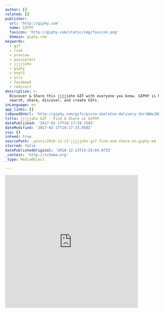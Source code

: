 ```yaml
---
author: []
related: []
publisher:
  url: 'http://giphy.com'
  name: GIPHY
  favicon: 'http://giphy.com/static/img/favicon.png'
  domain: giphy.com
keywords:
  - gif
  - link
  - preview
  - autoselect
  - jjjjjohn
  - giphy
  - html5
  - urls
  - facebook
  - redirect
description: >-
  Discover & Share this jjjjjohn GIF with everyone you know. GIPHY is how you
  search, share, discover, and create GIFs.
inLanguage: en
app_links: []
isBasedOnUrl: 'http://giphy.com/gifs/pizza-skeleton-delivery-3oriNWxJAEYUt59Ego'
title: jjjjjohn GIF - Find & Share on GIPHY
datePublished: '2017-02-17T19:17:59.758Z'
dateModified: '2017-02-17T19:17:33.050Z'
via: {}
inFeed: true
sourcePath: _posts/2016-12-13-jjjjjohn-gif-find-and-share-on-giphy.md
starred: false
datePublishedOriginal: '2016-12-13T15:29:04.073Z'
_context: 'http://schema.org'
_type: MediaObject

---
```

<iframe src="http://cdn.embedly.com/widgets/media.html?src=https%3A%2F%2Fgiphy.com%2Fembed%2F3oriNWxJAEYUt59Ego%2Ftwitter%2Fiframe&amp;src_secure=1&amp;url=http%3A%2F%2Fgiphy.com%2Fgifs%2Fpizza-skeleton-delivery-3oriNWxJAEYUt59Ego&amp;image=https%3A%2F%2Fmedia.giphy.com%2Fmedia%2F3oriNWxJAEYUt59Ego%2Fgiphy.gif&amp;key=b7d04c9b404c499eba89ee7072e1c4f7&amp;type=text%2Fhtml&amp;schema=giphy" width="435" height="435" scrolling="no" frameborder="0" allowfullscreen="" style=""></iframe>